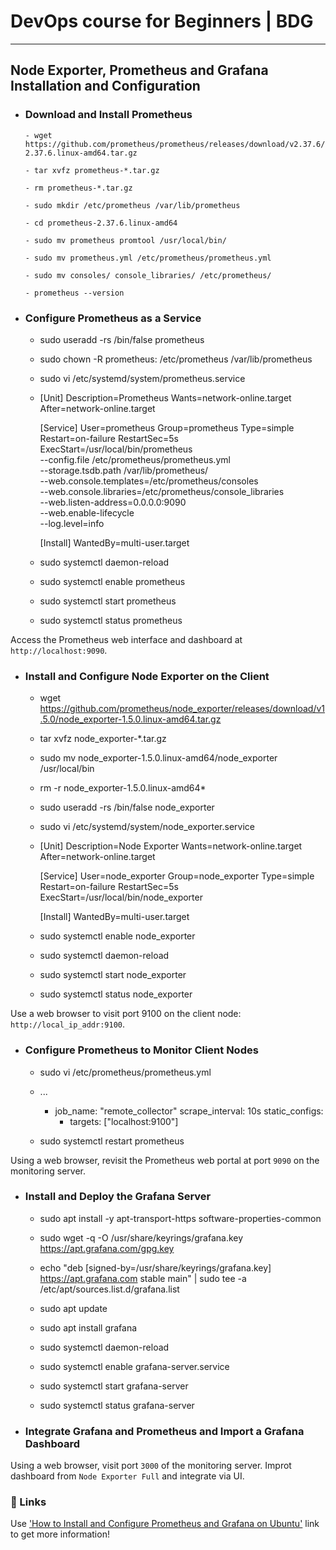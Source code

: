# DevOps course for Beginners | BDG

***

## Node Exporter, Prometheus and Grafana Installation and Configuration


* ### Download and Install Prometheus
     
     
      - wget https://github.com/prometheus/prometheus/releases/download/v2.37.6/prometheus-2.37.6.linux-amd64.tar.gz
        
      - tar xvfz prometheus-*.tar.gz
  
      - rm prometheus-*.tar.gz
  
      - sudo mkdir /etc/prometheus /var/lib/prometheus
  
      - cd prometheus-2.37.6.linux-amd64
  
      - sudo mv prometheus promtool /usr/local/bin/ 
  
      - sudo mv prometheus.yml /etc/prometheus/prometheus.yml
  
      - sudo mv consoles/ console_libraries/ /etc/prometheus/
  
      - prometheus --version


* ### Configure Prometheus as a Service


    - sudo useradd -rs /bin/false prometheus

    - sudo chown -R prometheus: /etc/prometheus /var/lib/prometheus

    - sudo vi /etc/systemd/system/prometheus.service

    - [Unit]
        Description=Prometheus
        Wants=network-online.target
        After=network-online.target
        
        [Service]
        User=prometheus
        Group=prometheus
        Type=simple
        Restart=on-failure
        RestartSec=5s
        ExecStart=/usr/local/bin/prometheus \
        --config.file /etc/prometheus/prometheus.yml \
        --storage.tsdb.path /var/lib/prometheus/ \
        --web.console.templates=/etc/prometheus/consoles \
        --web.console.libraries=/etc/prometheus/console_libraries \
        --web.listen-address=0.0.0.0:9090 \
        --web.enable-lifecycle \
        --log.level=info
        
        [Install]
        WantedBy=multi-user.target

    - sudo systemctl daemon-reload
 
    - sudo systemctl enable prometheus

    - sudo systemctl start prometheus

    - sudo systemctl status prometheus

Access the Prometheus web interface and dashboard at `http://localhost:9090`.


* ### Install and Configure Node Exporter on the Client

    
    - wget https://github.com/prometheus/node_exporter/releases/download/v1.5.0/node_exporter-1.5.0.linux-amd64.tar.gz

    - tar xvfz node_exporter-*.tar.gz

    - sudo mv node_exporter-1.5.0.linux-amd64/node_exporter /usr/local/bin

    - rm -r node_exporter-1.5.0.linux-amd64*

    - sudo useradd -rs /bin/false node_exporter

    - sudo vi /etc/systemd/system/node_exporter.service

    - [Unit]
        Description=Node Exporter
        Wants=network-online.target
        After=network-online.target
        
        [Service]
        User=node_exporter
        Group=node_exporter
        Type=simple
        Restart=on-failure
        RestartSec=5s
        ExecStart=/usr/local/bin/node_exporter
        
        [Install]
        WantedBy=multi-user.target

    - sudo systemctl enable node_exporter

    - sudo systemctl daemon-reload

    - sudo systemctl start node_exporter

    - sudo systemctl status node_exporter

Use a web browser to visit port 9100 on the client node: `http://local_ip_addr:9100`.


* ### Configure Prometheus to Monitor Client Nodes


    - sudo vi /etc/prometheus/prometheus.yml

    - ...
        - job_name: "remote_collector"
          scrape_interval: 10s
          static_configs:
            - targets: ["localhost:9100"]

    - sudo systemctl restart prometheus

Using a web browser, revisit the Prometheus web portal at port `9090` on the monitoring server.


* ### Install and Deploy the Grafana Server

    
    - sudo apt install -y apt-transport-https software-properties-common

    - sudo wget -q -O /usr/share/keyrings/grafana.key https://apt.grafana.com/gpg.key

    - echo "deb [signed-by=/usr/share/keyrings/grafana.key] https://apt.grafana.com stable main" | sudo tee -a /etc/apt/sources.list.d/grafana.list

    - sudo apt update

    - sudo apt install grafana

    - sudo systemctl daemon-reload

    - sudo systemctl enable grafana-server.service

    - sudo systemctl start grafana-server

    - sudo systemctl status grafana-server


* ### Integrate Grafana and Prometheus and Import a Grafana Dashboard

Using a web browser, visit port `3000` of the monitoring server. Improt dashboard from `Node Exporter Full` and integrate via UI. 


### 🔗 Links

Use ['How to Install and Configure Prometheus and Grafana on Ubuntu'](https://www.linode.com/docs/guides/how-to-install-prometheus-and-grafana-on-ubuntu/) link to get more information!


